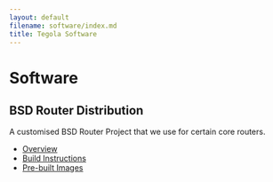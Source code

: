 ```yaml
---
layout: default
filename: software/index.md
title: Tegola Software
---
```


Software
========

BSD Router Distribution
-----------------------

A customised BSD Router Project that we use for certain core routers.

* [Overview](bsdrp/)
* [Build Instructions](bsdrp/build.html)
* [Pre-built Images](bsdrp/images.html)


